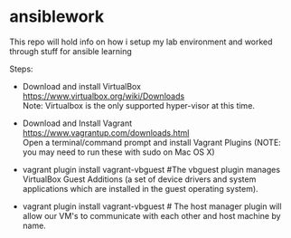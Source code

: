 # ansiblework
This repo will hold info on how i setup my lab environment and worked through stuff for ansible learning

Steps:
* Download and install VirtualBox  
https://www.virtualbox.org/wiki/Downloads  
Note: Virtualbox is the only supported hyper-visor at this time.  
* Download and Install Vagrant  
https://www.vagrantup.com/downloads.html  
Open a terminal/command prompt and install Vagrant Plugins (NOTE: you may need to run these with sudo on Mac OS X)  
* vagrant plugin install vagrant-vbguest \#The vbguest plugin manages VirtualBox Guest Additions (a set of device drivers and system applications which are installed in the guest operating system).  

* vagrant plugin install vagrant-vbguest \# The host manager plugin will allow our VM's to communicate with each other and host machine by name.
